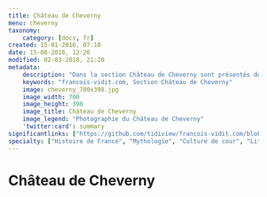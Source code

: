 ```yaml
---
title: Château de Cheverny
menu: cheverny
taxonomy:
    category: [docs, fr]
created: 15-01-2016, 07:10
date: 15-08-2016, 12:26
modified: 02-03-2018, 21:20
metadata:
    description: "Dans la section Château de Cheverny sont présentés des documents qui permettent d'approfondir la compréhension de certaines œuvres exposées dans le château de Cheverny, par exemple les textes extraits de l'œuvre d'Ovide les Métamorphoses dont s'est inspiré Jean Monier pour le plafond de la Chambre du Roi ou pour représenter Adonis sur la cheminée de la Salle d'Armes."
    keywords: "francois-vidit.com, Section Château de Cheverny"
    image: cheverny_700x398.jpg
    image_width: 700
    image_height: 398
    image_title: Château de Cheverny
    image_legend: "Photographie du Château de Cheverny"
    'twitter:card': summary
significantlinks: ["https://github.com/tidiview/francois-vidit.com/blob/master/user/sites/docs/pages/01.home/04.chateaux-de-la-loire/03.cheverny/chapter.fr.md"]
specialty: ["Histoire de France", "Mythologie", "Culture de cour", "Littérature de l'Empire Romain", "Littérature romaine impériale"]
---
```


# Château de Cheverny